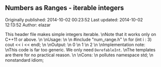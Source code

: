 ## Numbers as Ranges - iterable integers

Originally published: 2014-10-02 00:23:52
Last updated: 2014-10-02 12:13:52
Author: elazar 

This header file makes simple integers iterable.\nNote that it works only on C++11 or above.\n\nUsage:\n\n    #include "num_range.h"\n    for (int i : 3) cout << i << endl;\n\nOutput:\n   0\n   1\n   2\n\nImplementation note: \nThis code is far too generic. We only need `DerefableInt`.\nThe templates are there for no practical reason.\n\nCons:\n   pollutes namespace std;\n   nonstandard idiom;